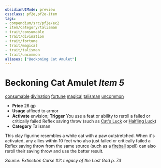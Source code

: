 ```yaml
---
obsidianUIMode: preview
cssclass: pf2e,pf2e-item
tags:
- compendium/src/pf2e/ec2
- item/category/talisman
- trait/consumable
- trait/divination
- trait/fortune
- trait/magical
- trait/talisman
- trait/uncommon
aliases: ["Beckoning Cat Amulet"]
---
```

# Beckoning Cat Amulet *Item 5*  
[consumable](../../../rules/traits/consumable.md)  [divination](../../../rules/traits/divination.md)  [fortune](../../../rules/traits/fortune.md)  [magical](../../../rules/traits/magical.md)  [talisman](../../../rules/traits/talisman.md)  [uncommon](../../../rules/traits/uncommon.md)  

- **Price** 26 gp
- **Usage** affixed to armor
- **Activate** envision; **Trigger** You use a feat or ability to reroll a failed or critically failed Reflex saving throw (such as [Cat's Luck](../../feats/cats-luck-apg.md) or [Halfling Luck](../../feats/halfling-luck.md))
- **Category** Talisman

This clay figurine resembles a white cat with a paw outstretched. When it's activated, any allies within 10 feet who also just failed or critically failed a Reflex saving throw from the same source (such as a [fireball](../../spells/fireball.md) spell) can also reroll their saving throw and use the better result.

*Source: Extinction Curse #2: Legacy of the Lost God p. 73*